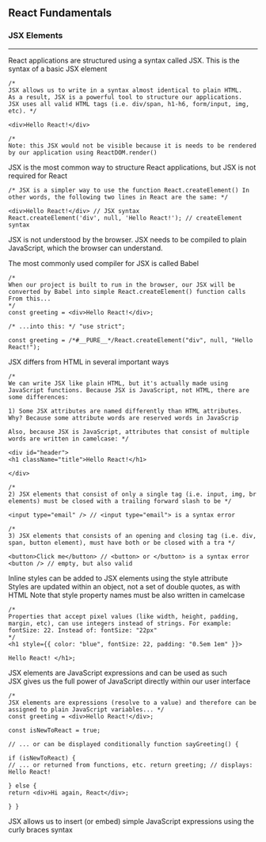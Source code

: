 
## React Fundamentals

### JSX Elements
---------------------------------

React applications are structured using a syntax called JSX. This is the syntax of a basic JSX element

	/*  
	JSX allows us to write in a syntax almost identical to plain HTML.  
	As a result, JSX is a powerful tool to structure our applications.  
	JSX uses all valid HTML tags (i.e. div/span, h1-h6, form/input, img, etc). */
	
	<div>Hello React!</div>
	
	/*  
	Note: this JSX would not be visible because it is needs to be rendered by our application using ReactDOM.render() 


JSX is the most common way to structure React applications, but JSX is not required for React

	/* JSX is a simpler way to use the function React.createElement() In other words, the following two lines in React are the same: */
	
	<div>Hello React!</div> // JSX syntax  
	React.createElement('div', null, 'Hello React!'); // createElement syntax

JSX is not understood by the browser. JSX needs to be compiled to plain JavaScript, which the browser can understand.

The most commonly used compiler for JSX is called Babel

	/*  
	When our project is built to run in the browser, our JSX will be converted by Babel into simple React.createElement() function calls From this...  
	*/  
	const greeting = <div>Hello React!</div>;
	
	/* ...into this: */ "use strict";
	
	const greeting = /*#__PURE__*/React.createElement("div", null, "Hello React!");


JSX differs from HTML in several important ways

	/*  
	We can write JSX like plain HTML, but it's actually made using JavaScript functions. Because JSX is JavaScript, not HTML, there are some differences:
	
	1) Some JSX attributes are named differently than HTML attributes. Why? Because some attribute words are reserved words in JavaScrip
	
	Also, because JSX is JavaScript, attributes that consist of multiple words are written in camelcase: */
	
	<div id="header">  
	<h1 className="title">Hello React!</h1>
	
	</div>
	
	/*  
	2) JSX elements that consist of only a single tag (i.e. input, img, br elements) must be closed with a trailing forward slash to be */
	
	<input type="email" /> // <input type="email"> is a syntax error
	
	/*  
	3) JSX elements that consists of an opening and closing tag (i.e. div, span, button element), must have both or be closed with a tra */
	
	<button>Click me</button> // <button> or </button> is a syntax error <button /> // empty, but also valid

Inline styles can be added to JSX elements using the style attribute  
Styles are updated within an object, not a set of double quotes, as with HTML Note that style property names must be also written in camelcase

	/*  
	Properties that accept pixel values (like width, height, padding, margin, etc), can use integers instead of strings. For example: fontSize: 22. Instead of: fontSize: "22px"  
	*/  
	<h1 style={{ color: "blue", fontSize: 22, padding: "0.5em 1em" }}>
	
	Hello React! </h1>;

JSX elements are JavaScript expressions and can be used as such  
JSX gives us the full power of JavaScript directly within our user interface

	/*  
	JSX elements are expressions (resolve to a value) and therefore can be assigned to plain JavaScript variables... */  
	const greeting = <div>Hello React!</div>;
	
	const isNewToReact = true;
	
	// ... or can be displayed conditionally function sayGreeting() {
	
	if (isNewToReact) {  
	// ... or returned from functions, etc. return greeting; // displays: Hello React!
	
	} else {  
	return <div>Hi again, React</div>;
	
	} }

JSX allows us to insert (or embed) simple JavaScript expressions using the curly braces syntax